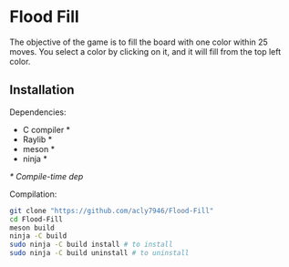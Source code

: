 # Flood Fill
The objective of the game is to fill the board with one color within 25 moves. You select a color by clicking on it, and it will fill from the top left color.

## Installation

Dependencies:
* C compiler \*
* Raylib \*
* meson \*
* ninja \*

_\* Compile-time dep_

Compilation:
``` sh
git clone "https://github.com/acly7946/Flood-Fill"
cd Flood-Fill
meson build
ninja -C build
sudo ninja -C build install # to install
sudo ninja -C build uninstall # to uninstall
```
